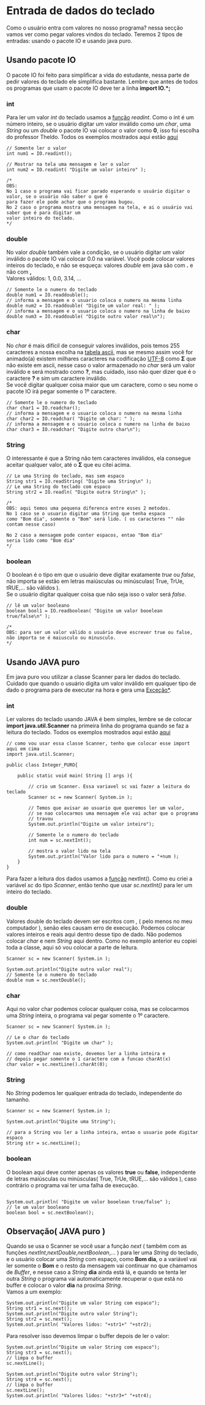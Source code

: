 # Entrada de dados do teclado

Como o usuário entra com valores no nosso programa? nessa secção vamos ver como pegar valores vindos do teclado. Teremos 2 tipos de entradas: usando o pacote IO e usando java puro.

## Usando pacote IO
O pacote IO foi feito para simplificar a vida do estudante, nessa parte de pedir valores do teclado ele simplifica bastante. Lembre que antes de todos os programas que usam o pacote IO deve ter a linha **import IO.*;**

### int
Para ler um valor *int* do teclado usamos a [função](https://github.com/AlexandreVelloso/Introducao_JAVA/tree/master/Metodos%20e%20funcoes) *readint*. Como o int é um número inteiro, se o usuário digitar um valor inválido como um *char*, uma *String* ou um *double* o pacote IO vai colocar o valor como **0**, isso foi escolha do professor Theldo. Todos os exemplos mostrados aqui estão [aqui](https://github.com/AlexandreVelloso/Introducao_JAVA/tree/master/Entrada%20de%20dados/Codigo)
```
// Somente ler o valor
int num1 = IO.readint();

// Mostrar na tela uma mensagem e ler o valor
int num2 = IO.readint( "Digite um valor inteiro" );

/*
OBS:
No 1 caso o programa vai ficar parado esperando o usuário digitar o valor, se o usuário não saber o que é
para fazer ele pode achar que o programa bugou.
No 2 caso o programa mostra uma mensagem na tela, e ai o usuário vai saber que é para digitar um
valor inteiro do teclado.
*/
```

### double

No valor *double* também vale a condição, se o usuário digitar um valor inválido o pacote IO vai colocar 0.0 na variável. Você pode colocar valores inteiros do teclado, e não se esqueça: valores *double* em java são com **.** e não com **,** <br />
Valores válidos: 1, 0.0, 3.14, ...

```
// Somente le o numero do teclado
double num1 = IO.readdouble();
// informa a mensagem e o usuario coloca o numero na mesma linha
double num2 = IO.readdouble( "Digite um valor real: " );
// informa a mensagem e o usuario coloca o numero na linha de baixo
double num3 = IO.readdouble( "Digite outro valor real\n");
```

### char
No *char* é mais difícil de conseguir valores inválidos, pois temos 255 caracteres a nossa escolha na [tabela ascii](http://ic.unicamp.br/%7Eeverton/aulas/hardware/tabelaASCII.pdf), mas se mesmo assim você for animado(a) existem milhares caracteres na codificação [UTF-8](http://www.utf8-chartable.de/unicode-utf8-table.pl?number=1024&utf8=dec) como **Σ** que não existe em ascii, nesse caso o valor armazenado no *char* será um valor inválido e será mostrado como **?**, mas cuidado, isso não quer dizer que é o caractere **?** e sim um caractere inválido.<br />
Se você digitar qualquer coisa maior que um caractere, como o seu nome o pacote IO irá pegar somente o 1º caractere.

```
// Somente le o numero do teclado
char char1 = IO.readchar();
// informa a mensagem e o usuario coloca o numero na mesma linha
char char2 = IO.readchar( "Digite um char: " );
// informa a mensagem e o usuario coloca o numero na linha de baixo
char char3 = IO.readchar( "Digite outro char\n");
```

### String

O interessante é que a String não tem caracteres inválidos, ela consegue aceitar qualquer valor, até o **Σ** que eu citei acima.

```
// Le uma String do teclado, mas sem espaco
String str1 = IO.readString( "Digite uma String\n" );
// Le uma String do teclado com espaco
String str2 = IO.readln( "Digite outra String\n" );

/*
OBS: aqui temos uma pequena diferenca entre esses 2 metodos.
No 1 caso se o usuario digitar uma String que tenha espaco
como "Bom dia", somente o "Bom" será lido. ( os caracteres "" não contam nesse caso)

No 2 caso a mensagem pode conter espacos, entao "Bom dia"
seria lido como "Bom dia"
*/
```

### boolean

O boolean é o tipo em que o usuário deve digitar exatamente *true* ou *false*, não importa se estão em letras maiúsculas ou minúsculas( True, TrUe, tRUE,... são válidos ).<br />
Se o usuário digitar qualquer coisa que não seja isso o valor será *false*.

```
// lê um valor booleano
boolean bool1 = IO.readboolean( "Digite um valor booelean true/false\n" );

/*
OBS: para ser um valor válido o usuário deve escrever true ou false,
não importa se é maiusculo ou minusculo.
*/
```

## Usando JAVA puro

Em java puro vou utilizar a classe Scanner para ler dados do teclado.<br />
Cuidado que quando o usuário digita um valor inválido em qualquer tipo de dado o programa para de executar na hora e gera uma [Exceção*](https://github.com/AlexandreVelloso/Introducao_JAVA/edit/master/Entrada%20de%20dados/README.md).

### int
Ler valores do teclado usando JAVA é bem simples, lembre se de colocar **import java.util.Scanner** na primeira linha do programa quando se faz a leitura do teclado. Todos os exemplos mostrados aqui estão [aqui](https://github.com/AlexandreVelloso/Introducao_JAVA/tree/master/Entrada%20de%20dados/Codigo)

```
// como vou usar essa classe Scanner, tenho que colocar esse import aqui em cima
import java.util.Scanner;

public class Integer_PURO{

    public static void main( String [] args ){

        // crio um Scanner. Essa variavel sc vai fazer a leitura do teclado
        Scanner sc = new Scanner( System.in );

        // Temos que avisar ao usuario que queremos ler um valor,
        // se nao colocarmos uma mensagem ele vai achar que o programa
        // travou
        System.out.println("Digite um valor inteiro");

        // Somente le o numero do teclado
        int num = sc.nextInt();

        // mostra o valor lido na tela
        System.out.println("Valor lido para o numero = "+num );
    }
}
```

Para fazer a leitura dos dados usamos a [função](https://github.com/AlexandreVelloso/Introducao_JAVA/tree/master/Metodos%20e%20funcoes) nextInt(). Como eu criei a variável *sc* do tipo *Scanner*, então tenho que usar *sc.nextInt()* para ler um inteiro do teclado.

### double
Valores double do teclado devem ser escritos com *,* ( pelo menos no meu computador ), senão eles causam erro de execução. Podemos colocar valores inteiros e reais aqui dentro desse tipo de dado. Não podemos colocar *char* e nem *String* aqui dentro. Como no exemplo anterior eu copiei toda a classe, aqui só vou colocar a parte de leitura.

```
Scanner sc = new Scanner( System.in );

System.out.println("Digite outro valor real");
// Somente le o numero do teclado
double num = sc.nextDouble();
```

### char
Aqui no valor char podemos colocar qualquer coisa, mas se colocarmos uma *String* inteira, o programa vai pegar somente o 1º caractere.

```
Scanner sc = new Scanner( System.in );

// Le o char do teclado
System.out.println( "Digite um char" );

// como readChar nao existe, devemos ler a linha inteira e
// depois pegar somente o 1 caractere com a funcao charAt(x)
char valor = sc.nextLine().charAt(0);
```

### String
No *String* podemos ler qualquer entrada do teclado, independente do tamanho.

```
Scanner sc = new Scanner( System.in );

System.out.println("Digite uma String");

// para a String vou ler a linha inteira, entao o usuario pode digitar espaco
String str = sc.nextLine();
```

### boolean
O boolean aqui deve conter apenas os valores **true** ou **false**, independente de letras maiúsculas ou minúsculas( True, TrUe, tRUE,... são válidos ), caso contrário o programa vai ter uma falha de execução.

```Scanner sc = new Scanner( System.in );

System.out.println( "Digite um valor booelean true/false" );
// le um valor booleano
boolean bool = sc.nextBoolean();
```

## Observação( JAVA puro )

Quando se usa o Scanner se você usar a função *next* ( também com as funções *nextInt*,*nextDouble*,*nextBoolean*,... ) para ler uma *String* do teclado, e o usuário colocar uma *String* com espaço, como **Bom dia**, o a variável vai ler somente o **Bom** e o resto da mensagem vai continuar no que chamamos de *Buffer*, e nesse caso a *String* **dia** ainda está lá, e quando se tenta ler outra *String* o programa vai automaticamente recuperar o que está no buffer e colocar o valor **dia** na proxima *String*.<br />
Vamos a um exemplo:

```
System.out.println("Digite um valor String com espaco");
String str1 = sc.next();
System.out.println("Digite outro valor String");
String str2 = sc.next();
System.out.println( "Valores lidos: "+str1+" "+str2);
```

Para resolver isso devemos limpar o buffer depois de ler o valor:

```
System.out.println("Digite um valor String com espaco");
String str3 = sc.next();
// limpa o buffer
sc.nextLine();

System.out.println("Digite outro valor String");
String str4 = sc.next();
// limpa o buffer
sc.nextLine();
System.out.println( "Valores lidos: "+str3+" "+str4);
```
